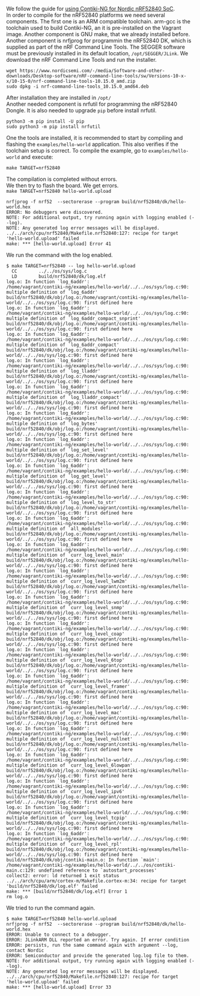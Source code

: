 We follow the guide for [using Contiki-NG for Nordic nRF52840 SoC](https://github.com/contiki-ng/contiki-ng/wiki/Platform-nrf52840#virtual-com-and-real-time-transfer).\
In order to compile for the nRF52840 platforms we need several components. The first one is an ARM compatible toolchain. arm-gcc is the toolchain used to build Contiki-NG, an it is pre-installed on the Vagrant image. Another component is GNU make, that we already installed before.\
Another component is nrfjprog for programmin the nRF52840 DK, which is supplied as part of the nRF Command Line Tools. The SEGGER software must be previously installed in its default location, `/opt/SEGGER/JLink`. We download the nRF Command Line Tools and run the installer. 
```
wget https://www.nordicsemi.com/-/media/Software-and-other-downloads/Desktop-software/nRF-command-line-tools/sw/Versions-10-x-x/10-15-0/nrf-command-line-tools-10.15.0_amd.zip
sudo dpkg -i nrf-command-line-tools_10.15.0_amd64.deb
```
After installation they are installed in `/opt/`\
Another needed component is nrfutil for programming the nRF52840 Dongle. It is also needed to upgrade `pip` before install nrfutil.
```
python3 -m pip install -U pip
sudo python3 -m pip install nrfutil
```
One the tools are installed, it is recommended to start by compiling and flashing the `examples/hello-world` application. This also verifies if the toolchain setup is correct. To compile the example, go to `examples/hello-world` and execute:
```
make TARGET=nrf52840
```
The compilation is completed without errors.\
We then try to flash the board. We get errors.\
`make TARGET=nrf52840 hello-world.upload`
```
nrfjprog -f nrf52  --sectorerase --program build/nrf52840/dk/hello-world.hex
ERROR: No debuggers were discovered.
NOTE: For additional output, try running again with logging enabled (--log).
NOTE: Any generated log error messages will be displayed.
../../arch/cpu/nrf52840/Makefile.nrf52840:127: recipe for target 'hello-world.upload' failed
make: *** [hello-world.upload] Error 41
```
We run the command with the log enabled.
```
$ make TARGET=nrf52840 -- log hello-world.upload
  CC        ../../os/sys/log.c
  LD        build/nrf52840/dk/log.elf
log.o: In function `log_6addr':
/home/vagrant/contiki-ng/examples/hello-world/../../os/sys/log.c:90: multiple definition of `log_6addr'
build/nrf52840/dk/obj/log.o:/home/vagrant/contiki-ng/examples/hello-world/../../os/sys/log.c:90: first defined here
log.o: In function `log_6addr':
/home/vagrant/contiki-ng/examples/hello-world/../../os/sys/log.c:90: multiple definition of `log_6addr_compact_snprint'
build/nrf52840/dk/obj/log.o:/home/vagrant/contiki-ng/examples/hello-world/../../os/sys/log.c:90: first defined here
log.o: In function `log_6addr':
/home/vagrant/contiki-ng/examples/hello-world/../../os/sys/log.c:90: multiple definition of `log_6addr_compact'
build/nrf52840/dk/obj/log.o:/home/vagrant/contiki-ng/examples/hello-world/../../os/sys/log.c:90: first defined here
log.o: In function `log_6addr':
/home/vagrant/contiki-ng/examples/hello-world/../../os/sys/log.c:90: multiple definition of `log_lladdr'
build/nrf52840/dk/obj/log.o:/home/vagrant/contiki-ng/examples/hello-world/../../os/sys/log.c:90: first defined here
log.o: In function `log_6addr':
/home/vagrant/contiki-ng/examples/hello-world/../../os/sys/log.c:90: multiple definition of `log_lladdr_compact'
build/nrf52840/dk/obj/log.o:/home/vagrant/contiki-ng/examples/hello-world/../../os/sys/log.c:90: first defined here
log.o: In function `log_6addr':
/home/vagrant/contiki-ng/examples/hello-world/../../os/sys/log.c:90: multiple definition of `log_bytes'
build/nrf52840/dk/obj/log.o:/home/vagrant/contiki-ng/examples/hello-world/../../os/sys/log.c:90: first defined here
log.o: In function `log_6addr':
/home/vagrant/contiki-ng/examples/hello-world/../../os/sys/log.c:90: multiple definition of `log_set_level'
build/nrf52840/dk/obj/log.o:/home/vagrant/contiki-ng/examples/hello-world/../../os/sys/log.c:90: first defined here
log.o: In function `log_6addr':
/home/vagrant/contiki-ng/examples/hello-world/../../os/sys/log.c:90: multiple definition of `log_get_level'
build/nrf52840/dk/obj/log.o:/home/vagrant/contiki-ng/examples/hello-world/../../os/sys/log.c:90: first defined here
log.o: In function `log_6addr':
/home/vagrant/contiki-ng/examples/hello-world/../../os/sys/log.c:90: multiple definition of `log_level_to_str'
build/nrf52840/dk/obj/log.o:/home/vagrant/contiki-ng/examples/hello-world/../../os/sys/log.c:90: first defined here
log.o: In function `log_6addr':
/home/vagrant/contiki-ng/examples/hello-world/../../os/sys/log.c:90: multiple definition of `all_modules'
build/nrf52840/dk/obj/log.o:/home/vagrant/contiki-ng/examples/hello-world/../../os/sys/log.c:90: first defined here
log.o: In function `log_6addr':
/home/vagrant/contiki-ng/examples/hello-world/../../os/sys/log.c:90: multiple definition of `curr_log_level_main'
build/nrf52840/dk/obj/log.o:/home/vagrant/contiki-ng/examples/hello-world/../../os/sys/log.c:90: first defined here
log.o: In function `log_6addr':
/home/vagrant/contiki-ng/examples/hello-world/../../os/sys/log.c:90: multiple definition of `curr_log_level_lwm2m'
build/nrf52840/dk/obj/log.o:/home/vagrant/contiki-ng/examples/hello-world/../../os/sys/log.c:90: first defined here
log.o: In function `log_6addr':
/home/vagrant/contiki-ng/examples/hello-world/../../os/sys/log.c:90: multiple definition of `curr_log_level_snmp'
build/nrf52840/dk/obj/log.o:/home/vagrant/contiki-ng/examples/hello-world/../../os/sys/log.c:90: first defined here
log.o: In function `log_6addr':
/home/vagrant/contiki-ng/examples/hello-world/../../os/sys/log.c:90: multiple definition of `curr_log_level_coap'
build/nrf52840/dk/obj/log.o:/home/vagrant/contiki-ng/examples/hello-world/../../os/sys/log.c:90: first defined here
log.o: In function `log_6addr':
/home/vagrant/contiki-ng/examples/hello-world/../../os/sys/log.c:90: multiple definition of `curr_log_level_6top'
build/nrf52840/dk/obj/log.o:/home/vagrant/contiki-ng/examples/hello-world/../../os/sys/log.c:90: first defined here
log.o: In function `log_6addr':
/home/vagrant/contiki-ng/examples/hello-world/../../os/sys/log.c:90: multiple definition of `curr_log_level_framer'
build/nrf52840/dk/obj/log.o:/home/vagrant/contiki-ng/examples/hello-world/../../os/sys/log.c:90: first defined here
log.o: In function `log_6addr':
/home/vagrant/contiki-ng/examples/hello-world/../../os/sys/log.c:90: multiple definition of `curr_log_level_mac'
build/nrf52840/dk/obj/log.o:/home/vagrant/contiki-ng/examples/hello-world/../../os/sys/log.c:90: first defined here
log.o: In function `log_6addr':
/home/vagrant/contiki-ng/examples/hello-world/../../os/sys/log.c:90: multiple definition of `curr_log_level_nullnet'
build/nrf52840/dk/obj/log.o:/home/vagrant/contiki-ng/examples/hello-world/../../os/sys/log.c:90: first defined here
log.o: In function `log_6addr':
/home/vagrant/contiki-ng/examples/hello-world/../../os/sys/log.c:90: multiple definition of `curr_log_level_6lowpan'
build/nrf52840/dk/obj/log.o:/home/vagrant/contiki-ng/examples/hello-world/../../os/sys/log.c:90: first defined here
log.o: In function `log_6addr':
/home/vagrant/contiki-ng/examples/hello-world/../../os/sys/log.c:90: multiple definition of `curr_log_level_ipv6'
build/nrf52840/dk/obj/log.o:/home/vagrant/contiki-ng/examples/hello-world/../../os/sys/log.c:90: first defined here
log.o: In function `log_6addr':
/home/vagrant/contiki-ng/examples/hello-world/../../os/sys/log.c:90: multiple definition of `curr_log_level_tcpip'
build/nrf52840/dk/obj/log.o:/home/vagrant/contiki-ng/examples/hello-world/../../os/sys/log.c:90: first defined here
log.o: In function `log_6addr':
/home/vagrant/contiki-ng/examples/hello-world/../../os/sys/log.c:90: multiple definition of `curr_log_level_rpl'
build/nrf52840/dk/obj/log.o:/home/vagrant/contiki-ng/examples/hello-world/../../os/sys/log.c:90: first defined here
build/nrf52840/dk/obj/contiki-main.o: In function `main':
/home/vagrant/contiki-ng/examples/hello-world/../../os/contiki-main.c:129: undefined reference to `autostart_processes'
collect2: error: ld returned 1 exit status
../../arch/cpu/arm/cortex-m/Makefile.cortex-m:34: recipe for target 'build/nrf52840/dk/log.elf' failed
make: *** [build/nrf52840/dk/log.elf] Error 1
rm log.o
```
We tried to run the command again.
```
$ make TARGET=nrf52840 hello-world.upload
nrfjprog -f nrf52  --sectorerase --program build/nrf52840/dk/hello-world.hex
ERROR: Unable to connect to a debugger.
ERROR: JLinkARM DLL reported an error. Try again. If error condition
ERROR: persists, run the same command again with argument --log, contact Nordic
ERROR: Semiconductor and provide the generated log.log file to them.
NOTE: For additional output, try running again with logging enabled (--log).
NOTE: Any generated log error messages will be displayed.
../../arch/cpu/nrf52840/Makefile.nrf52840:127: recipe for target 'hello-world.upload' failed
make: *** [hello-world.upload] Error 33
```

